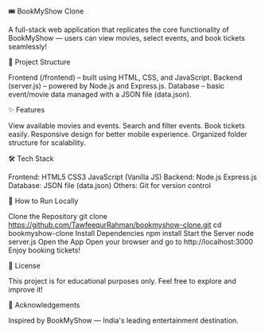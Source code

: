 🎟️ BookMyShow Clone

A full-stack web application that replicates the core functionality of BookMyShow — users can view movies, select events, and book tickets seamlessly!


📂 Project Structure

Frontend (/frontend) – built using HTML, CSS, and JavaScript.
Backend (server.js) – powered by Node.js and Express.js.
Database – basic event/movie data managed with a JSON file (data.json).


✨ Features

View available movies and events.
Search and filter events.
Book tickets easily.
Responsive design for better mobile experience.
Organized folder structure for scalability.


🛠️ Tech Stack

Frontend:
HTML5
CSS3
JavaScript (Vanilla JS)
Backend:
Node.js
Express.js
Database:
JSON file (data.json)
Others:
Git for version control


🚀 How to Run Locally

Clone the Repository
git clone https://github.com/TawfeequrRahman/bookmyshow-clone.git
cd bookmyshow-clone
Install Dependencies
npm install
Start the Server
node server.js
Open the App
Open your browser and go to http://localhost:3000
Enjoy booking tickets!


📜 License

This project is for educational purposes only.
Feel free to explore and improve it!

🙌 Acknowledgements

Inspired by BookMyShow — India's leading entertainment destination.
